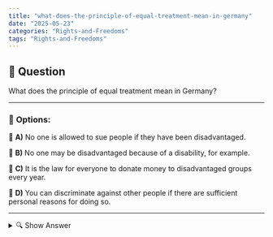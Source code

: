 ```yaml
---
title: "what-does-the-principle-of-equal-treatment-mean-in-germany"
date: "2025-05-23"
categories: "Rights-and-Freedoms"
tags: "Rights-and-Freedoms"
---
```


## 📌 **Question**

What does the principle of equal treatment mean in Germany?



---

### 📝 **Options:**

🔘 **A)** No one is allowed to sue people if they have been disadvantaged.

🔘 **B)** No one may be disadvantaged because of a disability, for example.

🔘 **C)** It is the law for everyone to donate money to disadvantaged groups every year.

🔘 **D)** You can discriminate against other people if there are sufficient personal reasons for doing so.

---

<details>
  <summary>🔍 Show Answer</summary>

  <p>
💡  <b>Correct Answer:</b>  b
  </p>
  <p>
    📖<b>Explanation:</b>
    
  </p>
</details>
